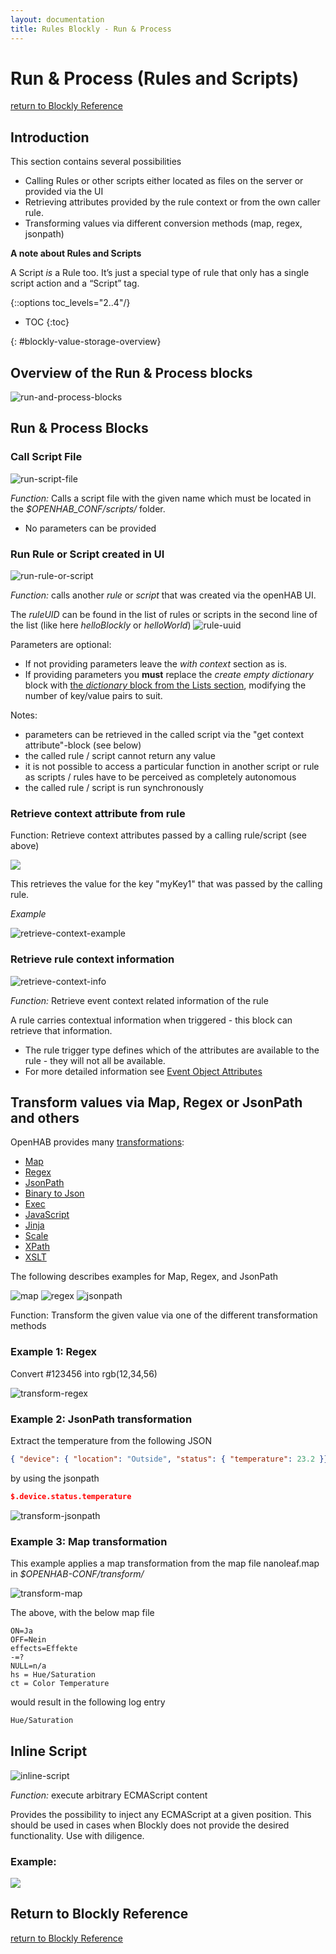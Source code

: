 ```yaml
---
layout: documentation
title: Rules Blockly - Run & Process
---
```


# Run & Process (Rules and Scripts)
[return to Blockly Reference]({{base}}/configuration/rules-blockly.html)

## Introduction

This section contains several possibilities
* Calling Rules or other scripts either located as files on the server or provided via the UI
* Retrieving attributes provided by the rule context or from the own caller rule.
* Transforming values via different conversion methods (map, regex, jsonpath)

**A note about Rules and Scripts**

A Script *is* a Rule too. It’s just a special type of rule that only has a single script action and a “Script” tag.

{::options toc_levels="2..4"/}

- TOC
{:toc}

{: #blockly-value-storage-overview}

## Overview of the Run & Process blocks

![run-and-process-blocks](images/blockly/blockly-run-and-process.png)

## Run & Process Blocks

### Call Script File

![run-script-file](images/blockly/blockly-run-script.png)

*Function:* Calls a script file with the given name which must be located in the *$OPENHAB_CONF/scripts/* folder.

- No parameters can be provided

### Run Rule or Script created in UI

![run-rule-or-script](images/blockly/blockly-run-rule.png)

*Function:* calls another *rule* or *script* that was created via the openHAB UI.

The  *ruleUID* can be found in the list of rules or scripts in the second line of the list (like here *helloBlockly* or *helloWorld*)
![rule-uuid](images/blockly/blockly-run-rule-uuid.png)

Parameters are optional:

* If not providing parameters leave the *with context* section as is.
* If providing parameters you **must** replace the *create empty dictionary* block with [the *dictionary* block from the Lists section](https://community.openhab.org/t/blockly-reference/128785#lists-76), modifying the number of key/value pairs to suit.

Notes:
* parameters can be retrieved in the called script via the "get context attribute"-block (see below)
* the called rule / script cannot return any value
* it is not possible to access a particular function in another script or rule as scripts / rules have to be perceived as completely autonomous
* the called rule / script is run synchronously

### Retrieve context attribute from rule

Function: Retrieve context attributes passed by a calling rule/script (see above)

![](images/blockly/blockly-retrieve-context.png)

This retrieves the value for the key "myKey1" that was passed by the calling rule.

*Example*

![retrieve-context-example](images/blockly/blockly-retrieve-context-example.png)

### Retrieve rule context information

![retrieve-context-info](images/blockly/blockly-retrieve-rule-context-info.png)

*Function:* Retrieve event context related information of the rule

A rule carries contextual information when triggered - this block can retrieve that information.

* The rule trigger type defines which of the attributes are available to the rule - they will not all be available.
* For more detailed information see [Event Object Attributes ](https://openhab-scripters.github.io/openhab-helper-libraries/Guides/Event%20Object%20Attributes.html)

## Transform values via Map, Regex or JsonPath and others

OpenHAB provides many [transformations](https://www.openhab.org/docs/configuration/transformations.html):
- [Map](https://www.openhab.org/addons/transformations/map/)
- [Regex](https://www.openhab.org/addons/transformations/regex/)
- [JsonPath](https://www.openhab.org/addons/transformations/jsonpath/)
- [Binary to Json](https://www.openhab.org/addons/transformations/bin2json/)
- [Exec](https://www.openhab.org/addons/transformations/exec/)
- [JavaScript](https://www.openhab.org/addons/transformations/javascript/)
- [Jinja](https://www.openhab.org/addons/transformations/jinja/)
- [Scale](https://www.openhab.org/addons/transformations/scale/)
- [XPath](https://www.openhab.org/addons/transformations/xpath/)
- [XSLT](https://www.openhab.org/addons/transformations/xslt/)

The following describes examples for Map, Regex, and JsonPath

![map](images/blockly/blockly-transform-map.png)
![regex](images/blockly/blockly-transform-regex.png)
![jsonpath](images/blockly/blockly-transform-jsonpath.png)

Function: Transform the given value via one of the different transformation methods

### Example 1: Regex

Convert  #123456 into rgb(12,34,56)

![transform-regex](images/blockly/blockly-transform-example1.png)

### Example 2: JsonPath transformation
Extract the temperature from the following JSON
```json
{ "device": { "location": "Outside", "status": { "temperature": 23.2 }}}
```
by using the jsonpath

```json
$.device.status.temperature
```

![transform-jsonpath](images/blockly/blockly-transform-example2.png)

### Example 3: Map transformation

This example applies a map transformation from the map file nanoleaf.map in *$OPENHAB-CONF/transform/*

![transform-map](images/blockly/blockly-transform-example3.png)

The above, with the below map file

```text
ON=Ja
OFF=Nein
effects=Effekte
-=?
NULL=n/a
hs = Hue/Saturation
ct = Color Temperature
```

would result in the following log entry

```bash
Hue/Saturation
```

## Inline Script

![inline-script](images/blockly/blockly-inline-script.png)

*Function:* execute arbitrary ECMAScript content

Provides the possibility to inject any ECMAScript at a given position. This should be used in cases when Blockly does not provide the desired functionality. Use with diligence.

### Example:

![](images/blockly/blockly-inline-script-example.png)

## Return to Blockly Reference

[return to Blockly Reference]({{base}}/configuration/rules-blockly.html)
